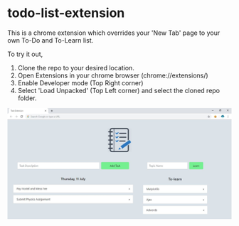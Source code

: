 # todo-list-extension
This is a chrome extension which overrides your 'New Tab' page to your own To-Do and To-Learn list.

To try it out, 

1. Clone the repo to your desired location.
2. Open Extensions in your chrome browser (chrome://extensions/)
3. Enable Developer mode (Top Right corner)
4. Select 'Load Unpacked' (Top Left corner) and select the cloned repo folder.

![alt text](ss.jpg)
